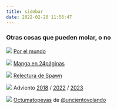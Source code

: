 ```yaml
---
title: sidebar
date: 2022-02-20 11:56:47
---
```


### Otras cosas que pueden molar, o no

[![](/sidebar/banner-24s-por-el-mundo.jpg)](/tags/veinticuatrosporelmundo) [Por el mundo](/tags/veinticuatrosporelmundo)

[![](/sidebar/banner-manga.jpg)](/tags/manga) [Manga en 24páginas](/tags/manga)

[![](/sidebar/banner-spawn.jpg)](/tags/spawn) [Relectura de Spawn](/tags/spawn)

[![](/sidebar/banner-adviento.jpg)](/tags/adviento2023) Adviento
[2018](/tags/adviento2018) / [2022](/tags/adviento2022) / [2023](/tags/adviento2023)

[![](/sidebar/banner-octumatopeyas.jpg)](/tags/octumatopeyas) [Octumatopeyas](/tags/octumatopeyas) de [@uncientovolando](https://instagram.com/uncientovolando)
